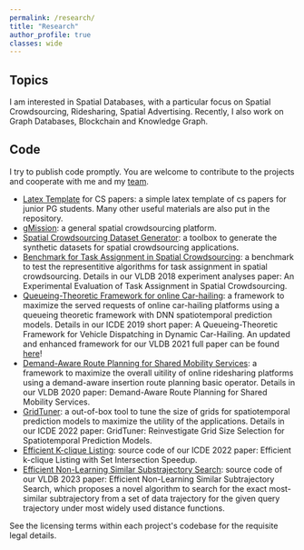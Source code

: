 ```yaml
---
permalink: /research/
title: "Research"
author_profile: true
classes: wide
---
```


## Topics

I am interested in Spatial Databases, with a particular focus on Spatial Crowdsourcing, Ridesharing, Spatial Advertising. Recently, I also work on Graph Databases, Blockchain and Knowledge Graph.

## Code


I try to publish code promptly. You are welcome to contribute to the projects and cooperate with me and my <a target="_blank" href="https://www.cse.ust.hk/stc">team</a>.     

- [Latex Template](https://github.com/haidaoxiaofei/cs-latex-template) for CS papers: a simple latex template of cs papers for junior PG students. Many other useful materials are also put in the repository.
- [gMission](http://gmission.github.io): a general spatial crowdsourcing platform.
- [Spatial Crowdsourcing Dataset Generator](https://github.com/gmission/SCDataGenerator): a toolbox to generate the synthetic datasets for spatial crowdsourcing applications.
- [Benchmark for Task Assignment in Spatial Crowdsourcing](https://github.com/gmission/SpatialCrowdsourcingAssignmentAlgorithms): a benchmark to test the representitive algorithms for task assignment in spatial crowdsourcing. Details in our VLDB 2018 experiment analyses paper: An Experimental Evaluation of Task Assignment in Spatial Crowdsourcing.
- [Queueing-Theoretic Framework for online Car-hailing](https://github.com/haidaoxiaofei/queueing-car-hailing): a framework to maximize the served requests of online car-hailing platforms using a queueing theoretic framework with DNN spatiotemporal prediction models. Details in our ICDE 2019 short paper: A Queueing-Theoretic Framework for Vehicle Dispatching in Dynamic Car-Hailing. An updated and enhanced framework for our VLDB 2021 full paper can be found [here](https://github.com/inabao/queue-based-order-dispatching)!
- [Demand-Aware Route Planning for Shared Mobility Services](https://github.com/dominatorX/DAIF): a framework to maximize the overall uitility of online ridesharing platforms using a demand-aware insertion route planning basic operator. Details in our VLDB 2020 paper: Demand-Aware Route Planning for Shared Mobility Services. 
- [GridTuner](https://github.com/inabao/region_division_code): a out-of-box tool to tune the size of grids for spatiotemporal prediction models to maximize the utility of the applications. Details in our ICDE 2022 paper: GridTuner: Reinvestigate Grid Size Selection for Spatiotemporal Prediction Models.
- [Efficient K-clique Listing](https://github.com/zer0y/k-clique-listing): source code of our ICDE 2022 paper: Efficient k-clique Listing with Set Intersection Speedup.
- [Efficient Non-Learning Similar Substrajectory Search](https://github.com/inabao/trajcSimilar): source code of our VLDB 2023 paper: Efficient Non-Learning Similar Subtrajectory Search, which proposes a novel algorithm to search for the exact most-similar subtrajectory from a set of data trajectory for the given query trajectory under most widely used distance functions.
  
See the licensing terms within each project's codebase for the requisite legal details.

<!-- ## Funding

### Current

 **Project:**      
**Period:**      
**Amount:**      
**Founder:**      
**Role:**      
**Details:**      -->



